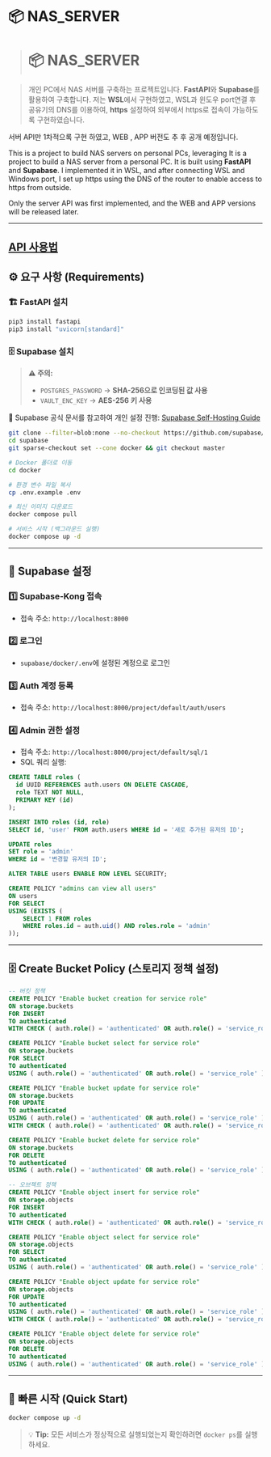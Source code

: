 # 📦 NAS_SERVER

> # 📦 NAS_SERVER

> 개인 PC에서 NAS 서버를 구축하는 프로젝트입니다. **FastAPI**와 **Supabase**를 활용하여 구축합니다. 저는 **WSL**에서 구현하였고, WSL과 윈도우 port연결 후 공유기의 DNS를 이용하여, **https** 설정하여 외부에서 https로 접속이 가능하도록 구현하였습니다.

서버 API만 1차적으록 구현 하였고, WEB , APP 버전도 추 후 공개 예정입니다.

This is a project to build NAS servers on personal PCs, leveraging 
It is a project to build a NAS server from a personal PC. It is built using **FastAPI** and **Supabase**. I implemented it in WSL, and after connecting WSL and Windows port, I set up https using the DNS of the router to enable access to https from outside.

Only the server API was first implemented, and the WEB and APP versions will be released later.

---

## [API 사용법](https://docs.google.com/spreadsheets/d/e/2PACX-1vTUklq0EeNiHzqqw37IvZkHaM6BSG68wkQzLh1aZJ8S8_HZM9OoJhJfFRE-KMAV0JKi65dJ_NdO5DzS/pubhtml?gid=481048107&single=true)


## ⚙️ 요구 사항 (Requirements)

### 🏗 FastAPI 설치
```bash
pip3 install fastapi
pip3 install "uvicorn[standard]"
```

### 🗄 Supabase 설치

> **⚠️ 주의:**
> - `POSTGRES_PASSWORD` → **SHA-256으로 인코딩된 값 사용**
> - `VAULT_ENC_KEY` → **AES-256 키 사용**

📌 Supabase 공식 문서를 참고하여 개인 설정 진행: [Supabase Self-Hosting Guide](https://supabase.com/docs/guides/self-hosting/docker)

```bash
git clone --filter=blob:none --no-checkout https://github.com/supabase/supabase
cd supabase
git sparse-checkout set --cone docker && git checkout master

# Docker 폴더로 이동
cd docker

# 환경 변수 파일 복사
cp .env.example .env

# 최신 이미지 다운로드
docker compose pull

# 서비스 시작 (백그라운드 실행)
docker compose up -d
```

---

## 🔑 Supabase 설정

### 1️⃣ **Supabase-Kong 접속**
- 접속 주소: `http://localhost:8000`

### 2️⃣ **로그인**
- `supabase/docker/.env`에 설정된 계정으로 로그인

### 3️⃣ **Auth 계정 등록**
- 접속 주소: `http://localhost:8000/project/default/auth/users`

### 4️⃣ **Admin 권한 설정**
- 접속 주소: `http://localhost:8000/project/default/sql/1`
- SQL 쿼리 실행:

```sql
CREATE TABLE roles (
  id UUID REFERENCES auth.users ON DELETE CASCADE,
  role TEXT NOT NULL,
  PRIMARY KEY (id)
);

INSERT INTO roles (id, role)
SELECT id, 'user' FROM auth.users WHERE id = '새로 추가된 유저의 ID';

UPDATE roles
SET role = 'admin'
WHERE id = '변경할 유저의 ID';

ALTER TABLE users ENABLE ROW LEVEL SECURITY;

CREATE POLICY "admins can view all users"
ON users
FOR SELECT
USING (EXISTS (
    SELECT 1 FROM roles
    WHERE roles.id = auth.uid() AND roles.role = 'admin'
));
```

---

## 🗄 Create Bucket Policy (스토리지 정책 설정)

```sql
-- 버킷 정책
CREATE POLICY "Enable bucket creation for service role"
ON storage.buckets
FOR INSERT
TO authenticated
WITH CHECK ( auth.role() = 'authenticated' OR auth.role() = 'service_role' );

CREATE POLICY "Enable bucket select for service role"
ON storage.buckets
FOR SELECT
TO authenticated
USING ( auth.role() = 'authenticated' OR auth.role() = 'service_role' );

CREATE POLICY "Enable bucket update for service role"
ON storage.buckets
FOR UPDATE
TO authenticated
USING ( auth.role() = 'authenticated' OR auth.role() = 'service_role' )
WITH CHECK ( auth.role() = 'authenticated' OR auth.role() = 'service_role' );

CREATE POLICY "Enable bucket delete for service role"
ON storage.buckets
FOR DELETE
TO authenticated
USING ( auth.role() = 'authenticated' OR auth.role() = 'service_role' );

-- 오브젝트 정책
CREATE POLICY "Enable object insert for service role"
ON storage.objects
FOR INSERT
TO authenticated
WITH CHECK ( auth.role() = 'authenticated' OR auth.role() = 'service_role' );

CREATE POLICY "Enable object select for service role"
ON storage.objects
FOR SELECT
TO authenticated
USING ( auth.role() = 'authenticated' OR auth.role() = 'service_role' );

CREATE POLICY "Enable object update for service role"
ON storage.objects
FOR UPDATE
TO authenticated
USING ( auth.role() = 'authenticated' OR auth.role() = 'service_role' )
WITH CHECK ( auth.role() = 'authenticated' OR auth.role() = 'service_role' );

CREATE POLICY "Enable object delete for service role"
ON storage.objects
FOR DELETE
TO authenticated
USING ( auth.role() = 'authenticated' OR auth.role() = 'service_role' );
```

---

## 🚀 빠른 시작 (Quick Start)

```bash
docker compose up -d
```

> 💡 **Tip:** 모든 서비스가 정상적으로 실행되었는지 확인하려면 `docker ps`를 실행하세요.

